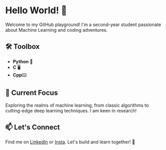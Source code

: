 # Hello World! 👋

Welcome to my GitHub playground! I'm a second-year student passionate about Machine Learning and coding adventures.

## 🛠️ Toolbox

- **Python** 🐍
- **C** 🖥️
- **Cpp**⌨️

## 🌱 Current Focus

Exploring the realms of machine learning, from classic algorithms to cutting-edge deep learning techniques.
I am keen in research!

## 📫 Let's Connect

Find me on [LinkedIn](https://www.linkedin.com/in/singhishant/) or [Insta](https://www.instagram.com/astro.ishu/). Let's build and learn together! 🚀
